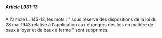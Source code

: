 ##### Article L931-13

A l'article L. 145-13, les mots : " sous réserve des dispositions de la loi du 28 mai 1943 relative à l'application aux étrangers des lois en matière de baux à loyer et de baux à ferme " sont supprimés.

